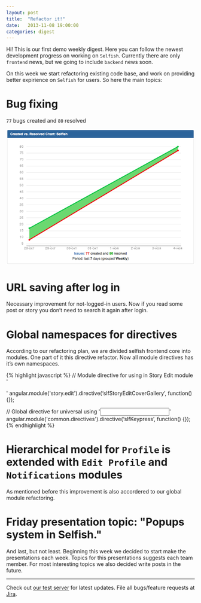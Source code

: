 ```yaml
---
layout: post
title:  "Refactor it!"
date:   2013-11-08 19:00:00
categories: digest
---
```


Hi! This is our first demo weekly digest. Here you can follow the newest development progress on working on `Selfish`. Currently there are only `frontend` news, but we going to include `backend` news soon.

On this week we start refactoring existing code base, and work on providing better expirience on `Selfish` for users. So here the main topics:

# Bug fixing

`77` bugs created and `80` resolved

![Alt chart](/img/2013-11-08-chart.png)

# URL saving after log in
Necessary improvement for not-logged-in users. Now if you read some post or story you don’t need to search it again after login.

# Global namespaces for directives
According to our refactoring plan, we are divided selfish frontend core into modules. One part of it this directive refactor. Now all module directives has it’s own namespaces.

{% highlight javascript %}
// Module directive for using in Story Edit module
'<div slf-story-edit-cover-gallery></div>'
angular.module('story.edit').directive(‘slfStoryEditCoverGallery’, function() {});

// Global directive for universal using
'<input type=”text” slf-story-edit-cover-gallery>'
angular.module('common.directives').directive(‘slfKeypress’, function() {});
{% endhighlight %}
<br />


# Hierarchical model for `Profile` is extended with `Edit Profile` and `Notifications` modules 

As mentioned before this improvement is also accordered to our global module refactoring.

# Friday presentation topic: "Popups system in Selfish."
And last, but not least. Beginning this week we decided to start make the presentations each week. Topics for this presentations suggests each team member. For most interesting topics we also decided write posts in the future.

* * *
Check out [our test server][test] for latest updates. File all bugs/feature requests at [Jira][jira].

[jira]: http://jira.frumatic.com/
[test]: http://test.selfish.frumatic.com

